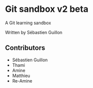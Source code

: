 ﻿# Git sandbox v2 beta
A Git learning sandbox

Written by Sébastien Guillon

## Contributors
* Sébastien Guillon
* Thami
* Amine
* Matthieu
* Re-Amine

